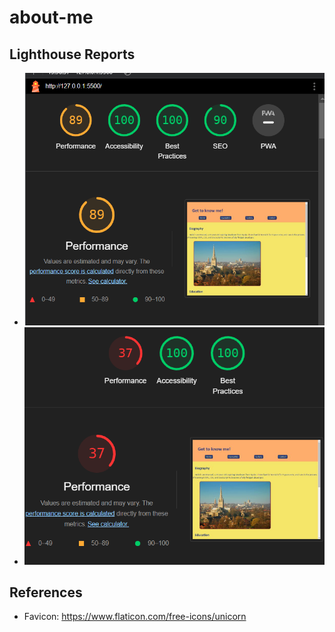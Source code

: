# about-me

## Lighthouse Reports

- ![Lighthouse Report](./Lighthouse%20Report.png)
- ![Lighthouse Report 2](./LightHouse%20report%202.png)

## References

- Favicon: https://www.flaticon.com/free-icons/unicorn
